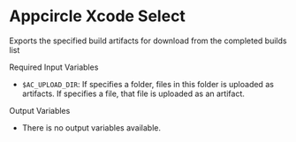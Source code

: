 # Appcircle Xcode Select
Exports the specified build artifacts for download from the completed builds list

Required Input Variables
- `$AC_UPLOAD_DIR`: If specifies a folder, files in this folder is uploaded as artifacts. If specifies a file, that file is uploaded as an artifact.

Output Variables
- There is no output variables available.
